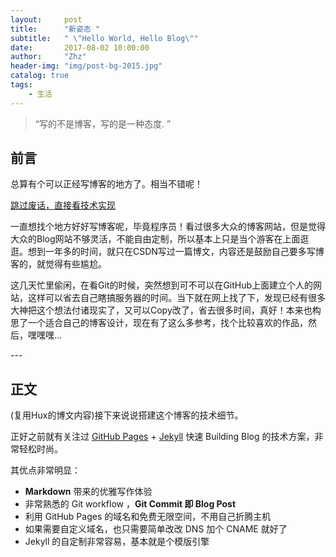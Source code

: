 ```yaml
---
layout:     post
title:      "新姿态 "
subtitle:   " \"Hello World, Hello Blog\""
date:       2017-08-02 10:00:00
author:     "Zhz"
header-img: "img/post-bg-2015.jpg"
catalog: true
tags:
    - 生活
---
```


> “写的不是博客，写的是一种态度. ”


## 前言

总算有个可以正经写博客的地方了。相当不错呢！

[跳过废话，直接看技术实现 ](#build)



一直想找个地方好好写博客呢，毕竟程序员！看过很多大众的博客网站，但是觉得大众的Blog网站不够灵活，不能自由定制，所以基本上只是当个游客在上面逛逛。想到一年多的时间，就只在CSDN写过一篇博文，内容还是鼓励自己要多写博客的，就觉得有些尴尬。

这几天忙里偷闲，在看Git的时候，突然想到可不可以在GitHub上面建立个人的网站，这样可以省去自己瞎搞服务器的时间。当下就在网上找了下，发现已经有很多大神把这个想法付诸现实了，又可以Copy改了，省去很多时间，真好！本来也构思了一个适合自己的博客设计，现在有了这么多参考，找个比较喜欢的作品，然后，嘿嘿嘿...




<p id = "build"></p>
---

## 正文

(复用Hux的博文内容)接下来说说搭建这个博客的技术细节。

正好之前就有关注过 [GitHub Pages](https://pages.github.com/) + [Jekyll](http://jekyllrb.com/) 快速 Building Blog 的技术方案，非常轻松时尚。

其优点非常明显：

* **Markdown** 带来的优雅写作体验
* 非常熟悉的 Git workflow ，**Git Commit 即 Blog Post**
* 利用 GitHub Pages 的域名和免费无限空间，不用自己折腾主机
* 如果需要自定义域名，也只需要简单改改 DNS 加个 CNAME 就好了
* Jekyll 的自定制非常容易，基本就是个模版引擎


